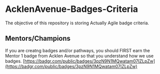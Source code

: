 # AcklenAvenue-Badges-Criteria
The objective of this repository is storing Actually Agile badge criteria.

## Mentors/Champions
If you are creatng badges and/or pathways, you should FIRST earn the Mentor 1 badge from Acklen Avenue so that you understand how we use badges. [https://badgr.com/public/badges/3pzN9N1MQwatam07IZLpZw](https://badgr.com/public/badges/3pzN9N1MQwatam07IZLpZw)
